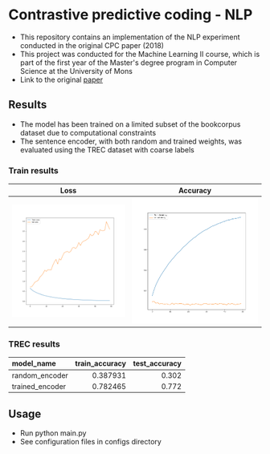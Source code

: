 # Contrastive predictive coding - NLP
- This repository contains an implementation of the NLP experiment conducted in the original CPC paper (2018)
- This project was conducted for the Machine Learning II course, which is part of the first year of the Master's degree program in Computer Science at the University of Mons
- Link to the original [paper](https://arxiv.org/abs/1807.03748)

## Results
- The model has been trained on a limited subset of the bookcorpus dataset due to computational constraints
- The sentence encoder, with both random and trained weights, was evaluated using the TREC dataset with coarse labels

### Train results
Loss          |  Accuracy
:------------:|:---------:
![Loss](outputs/loss.png) | ![Accuracy](outputs/accuracy.png)

###  TREC results
| model_name      |   train_accuracy |   test_accuracy |
|:----------------|-----------------:|----------------:|
| random_encoder  |         0.387931 |           0.302 |
| trained_encoder |         0.782465 |           0.772 |


## Usage
- Run python main.py
- See configuration files in configs directory
